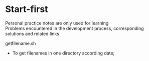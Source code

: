 # Start-first
Personal practice notes are only used for learning <br>
Problems encountered in the development process, corresponding solutions and related links 

getfilename.sh
- To get filenames in one directory according date; 

